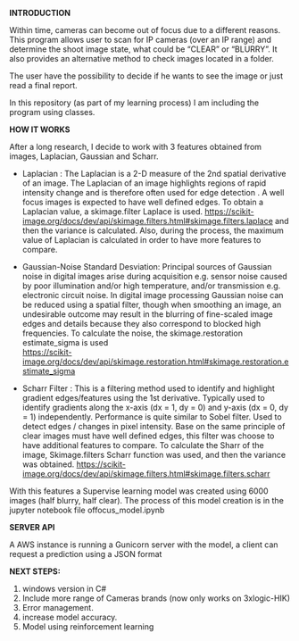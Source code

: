 **INTRODUCTION**

Within time, cameras can become out of focus due to a different reasons. This program allows user to scan for IP cameras (over an IP range) and determine the shoot image state, what could be “CLEAR” or “BLURRY”. It also provides an alternative method to check images located in a folder.

The user have the possibility to  decide if he wants to see the image or just read a final report.

In this repository (as part of my learning process) I am including the program using classes. 

**HOW IT WORKS**

After a long research,  I decide to work with 3 features obtained from images, Laplacian, Gaussian and Scharr.

* Laplacian : The Laplacian is a 2-D measure of the 2nd spatial derivative of an image. The Laplacian of an image highlights regions of rapid intensity change and is therefore often used for edge detection . A well focus images is expected to have well defined edges. To obtain a Laplacian value, a skimage.filter Laplace is used. 
https://scikit-image.org/docs/dev/api/skimage.filters.html#skimage.filters.laplace and then the variance is calculated.
Also, during the process, the maximum value of Laplacian is calculated in order to have more features to compare.


* Gaussian-Noise Standard Desviation: Principal sources of Gaussian noise in digital images arise during acquisition e.g. sensor noise caused by poor illumination and/or high temperature, and/or transmission e.g. electronic circuit noise. In digital image processing Gaussian noise can be reduced using a spatial filter, though when smoothing an image, an undesirable outcome may result in the blurring of fine-scaled image edges and details because they also correspond to blocked high frequencies. 
To calculate the noise, the skimage.restoration estimate_sigma is used  
https://scikit-image.org/docs/dev/api/skimage.restoration.html#skimage.restoration.estimate_sigma


* Scharr Filter :  This is a filtering method used to identify and highlight gradient edges/features using the 1st derivative. Typically used to identify gradients along the x-axis (dx = 1, dy = 0) and y-axis (dx = 0, dy = 1) independently. Performance is quite similar to Sobel filter. Used to detect edges / changes in pixel intensity. Base on the same principle of clear images must have well defined edges, this filter was choose to have additional features to compare.
To calculate the Sharr of the image, Skimage.filters Scharr function was used, and then the variance was obtained.
https://scikit-image.org/docs/dev/api/skimage.filters.html#skimage.filters.scharr



With this features a Supervise learning model was created using 6000 images (half blurry, half clear). The process of this model creation is in the jupyter notebook file offocus_model.ipynb

**SERVER API**

A AWS instance is running a Gunicorn server with the model, a client can request a prediction using a JSON format


**NEXT STEPS:**
1. windows version in C#
2. Include more range of Cameras brands (now only works on 3xlogic-HIK)
3. Error management.
4. increase model accuracy.
5. Model using reinforcement learning
